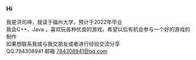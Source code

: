 ### Hi 
我是洪司坤，就读于福州大学，预计于2022年毕业  
我会C++、Java ，喜欢玩各种优良的游戏，希望以后有机会参与一个好的游戏的制作  
如果想联系我或与我交朋友或者进行经验交流分享  
QQ:784308941 邮箱 784308941@qq.com


